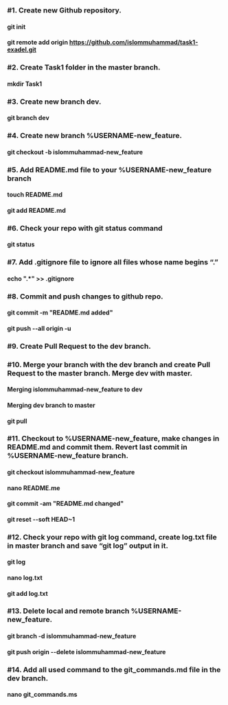 ### #1. Create new Github repository.
#### git init
#### git remote add origin https://github.com/islommuhammad/task1-exadel.git
### #2. Create Task1 folder in the master branch.
#### mkdir Task1
### #3. Create new branch dev.
#### git branch dev
### #4. Create new branch %USERNAME-new_feature.
#### git checkout -b islommuhammad-new_feature
### #5. Add README.md file to your %USERNAME-new_feature branch
#### touch README.md
#### git add README.md
### #6. Check your repo with git status command
#### git status
### #7. Add .gitignore file to ignore all files whose name begins “.”
#### echo ".*" >> .gitignore
### #8. Commit and push changes to github repo.
#### git commit -m "README.md added"
#### git push --all origin -u
### #9. Create Pull Request to the dev branch.
### #10. Merge your branch with the dev branch and create Pull Request to the master branch. Merge dev with master.
#### Merging islommuhammad-new_feature to dev
#### Merging dev branch to master
#### git pull
### #11. Checkout to %USERNAME-new_feature, make changes in README.md and commit them. Revert last commit in %USERNAME-new_feature branch.
#### git checkout islommuhammad-new_feature
#### nano README.me
#### git commit -am "README.md changed"
#### git reset --soft HEAD~1
### #12. Check your repo with git log command, create log.txt file in master branch and save “git log” output in it.
#### git log
#### nano log.txt
#### git add log.txt
### #13. Delete local and remote branch %USERNAME-new_feature.
#### git branch -d islommuhammad-new_feature
#### git push origin --delete islommuhammad-new_feature
### #14. Add all used command to the git_commands.md file in the dev branch.
#### nano git_commands.ms
